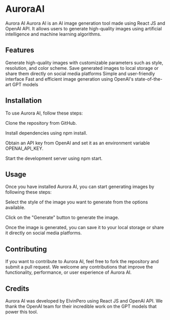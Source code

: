 # AuroraAI

Aurora AI
Aurora AI is an AI image generation tool made using React JS and OpenAI API.
It allows users to generate high-quality images using artificial intelligence and machine learning algorithms.

## Features
Generate high-quality images with customizable parameters such as style, resolution, and color scheme.
Save generated images to local storage or share them directly on social media platforms
Simple and user-friendly interface
Fast and efficient image generation using OpenAI's state-of-the-art GPT models


## Installation
To use Aurora AI, follow these steps:

Clone the repository from GitHub.

Install dependencies using npm install.

Obtain an API key from OpenAI and set it as an environment variable OPENAI_API_KEY.

Start the development server using npm start.

## Usage
Once you have installed Aurora AI, you can start generating images by following these steps:

Select the style of the image you want to generate from the options available.

Click on the "Generate" button to generate the image.

Once the image is generated, you can save it to your local storage or share it directly on social media platforms.

## Contributing

If you want to contribute to Aurora AI, feel free to fork the repository and submit a pull request.
We welcome any contributions that improve the functionality, performance, or user experience of Aurora AI.


## Credits
Aurora AI was developed by ElvinPero using React JS and OpenAI API. We thank the OpenAI team for their incredible work on the GPT models that power this tool.
